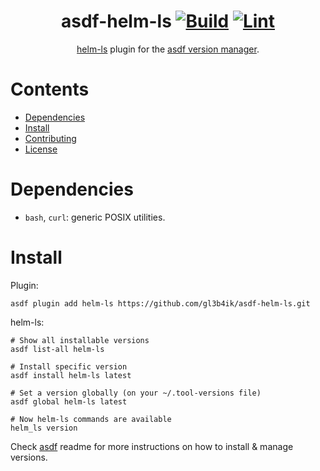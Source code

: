 <div align="center">

# asdf-helm-ls [![Build](https://github.com/gl3b4ik/asdf-helm-ls/actions/workflows/build.yml/badge.svg)](https://github.com/gl3b4ik/asdf-helm-ls/actions/workflows/build.yml) [![Lint](https://github.com/gl3b4ik/asdf-helm-ls/actions/workflows/lint.yml/badge.svg)](https://github.com/gl3b4ik/asdf-helm-ls/actions/workflows/lint.yml)

[helm-ls](https://github.com/mrjosh/helm-ls) plugin for the [asdf version manager](https://asdf-vm.com).

</div>

# Contents

- [Dependencies](#dependencies)
- [Install](#install)
- [Contributing](#contributing)
- [License](#license)

# Dependencies

- `bash`, `curl`: generic POSIX utilities.

# Install

Plugin:

```shell
asdf plugin add helm-ls https://github.com/gl3b4ik/asdf-helm-ls.git
```

helm-ls:

```shell
# Show all installable versions
asdf list-all helm-ls

# Install specific version
asdf install helm-ls latest

# Set a version globally (on your ~/.tool-versions file)
asdf global helm-ls latest

# Now helm-ls commands are available
helm_ls version
```

Check [asdf](https://github.com/asdf-vm/asdf) readme for more instructions on how to
install & manage versions.


